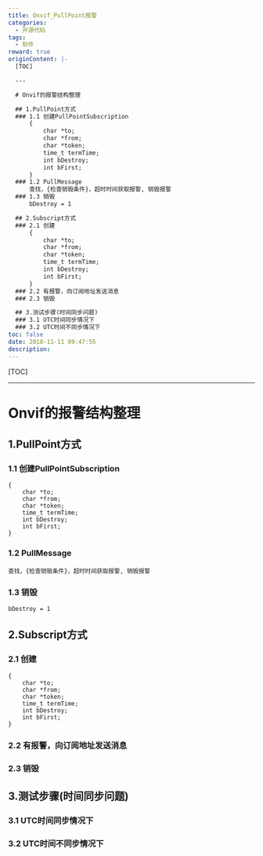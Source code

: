 ```yaml
---
title: Onvif_PullPoint报警
categories:
  - 开源代码
tags:
  - 软件
reward: true
originContent: |-
  [TOC]

  ---

  # Onvif的报警结构整理

  ## 1.PullPoint方式
  ### 1.1 创建PullPointSubscription
      {
          char *to;
          char *from;
          char *token;
          time_t termTime;
          int bDestroy;
          int bFirst;
      }
  ### 1.2 PullMessage
      查找，{检查销毁条件}，超时时间获取报警, 销毁报警
  ### 1.3 销毁
      bDestroy = 1

  ## 2.Subscript方式
  ### 2.1 创建
      {
          char *to;
          char *from;
          char *token;
          time_t termTime;
          int bDestroy;
          int bFirst;
      }    
  ### 2.2 有报警，向订阅地址发送消息 
  ### 2.3 销毁

  ## 3.测试步骤(时间同步问题)
  ### 3.1 UTC时间同步情况下
  ### 3.2 UTC时间不同步情况下
toc: false
date: 2018-11-11 09:47:55
description:
---
```


[TOC]

---

# Onvif的报警结构整理

## 1.PullPoint方式
### 1.1 创建PullPointSubscription
    {
        char *to;
        char *from;
        char *token;
        time_t termTime;
        int bDestroy;
        int bFirst;
    }
### 1.2 PullMessage
    查找，{检查销毁条件}，超时时间获取报警, 销毁报警
### 1.3 销毁
    bDestroy = 1

## 2.Subscript方式
### 2.1 创建
    {
        char *to;
        char *from;
        char *token;
        time_t termTime;
        int bDestroy;
        int bFirst;
    }    
### 2.2 有报警，向订阅地址发送消息 
### 2.3 销毁

## 3.测试步骤(时间同步问题)
### 3.1 UTC时间同步情况下
### 3.2 UTC时间不同步情况下